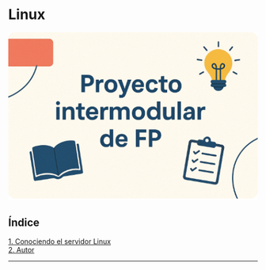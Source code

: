 # Linux 

![portada](img/portada.png)

## Índice  
[1. Conociendo el servidor Linux](conociendoservidor.md)  
[2. Autor](autor.md)  

---
